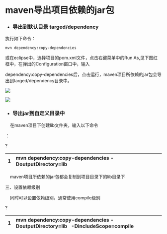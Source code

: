 # maven导出项目依赖的jar包

* ### 导出到默认目录 targed/dependency

执行如下命令：

```
mvn dependency:copy-dependencies
```

或在eclipse中，选择项目的pom.xml文件，点击右键菜单中的Run As,见下图红框中，在弹出的Configuration窗口中，输入 

dependency:copy-dependencies后，点击运行，maven项目所依赖的jar包会导出到targed/dependency目录中。

[![](file:///C:/Users/tony/AppData/Local/Temp/enhtmlclip/Image%283%29.jpg)](http://static.oschina.net/uploads/space/2014/0326/093320_v2r1_1410765.jpg)

![](file:///C:/Users/tony/AppData/Local/Temp/enhtmlclip/Image%2815%29.png)

* ### 导出jar到自定义目录中

    在maven项目下创建lib文件夹，输入以下命令

：

?

| 1 | mvn dependency:copy-dependencies -DoutputDirectory=lib |
| :--- | :--- |


  


    maven项目所依赖的jar包都会复制到项目目录下的lib目录下

三、设置依赖级别

    同时可以设置依赖级别，通常使用compile级别

?

| 1 | mvn dependency:copy-dependencies -DoutputDirectory=lib   -DincludeScope=compile |
| :--- | :--- |




